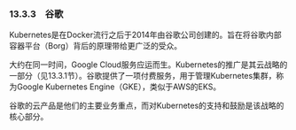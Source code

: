### 13.3.3　谷歌

Kubernetes是在Docker流行之后于2014年由谷歌公司创建的。旨在将谷歌内部容器平台（Borg）背后的原理带给更广泛的受众。

大约在同一时间，Google Cloud服务应运而生。Kubernetes的推广是其云战略的一部分（见13.3.1节）。谷歌提供了一项付费服务，用于管理Kubernetes集群，称为Google Kubernetes Engine（GKE），类似于AWS的EKS。

谷歌的云产品是他们的主要业务重点，而对Kubernetes的支持和鼓励是该战略的核心部分。

